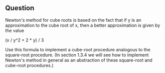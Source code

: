 ## Question

Newton's method for cube roots is based on the fact that if y is an approximation to the cube root of x,
then a better approximation is given by the value

(x / y^2 + 2 * y) / 3

Use this formula to implement a cube-root procedure analogous to the square-root procedure. (In section 1.3.4 we will see how to implement Newton's method in general as an abstraction of these square-root and cube-root procedures.)
